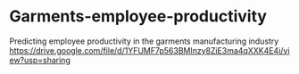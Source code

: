 # Garments-employee-productivity
Predicting employee productivity in the garments manufacturing industry
https://drive.google.com/file/d/1YFUMF7p563BMlnzy8ZiE3ma4qXXK4E4i/view?usp=sharing
